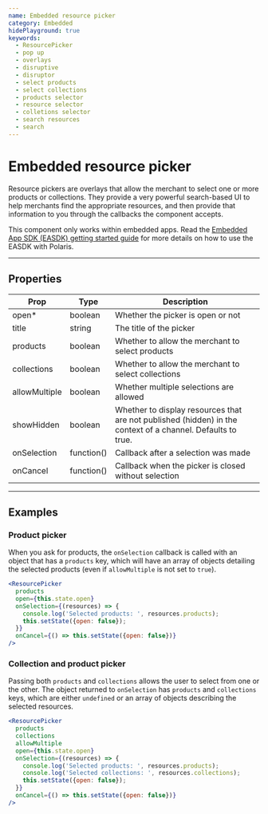 ```yaml
---
name: Embedded resource picker
category: Embedded
hidePlayground: true
keywords:
  - ResourcePicker
  - pop up
  - overlays
  - disruptive
  - disruptor
  - select products
  - select collections
  - products selector
  - resource selector
  - colletions selector
  - search resources
  - search
---
```


# Embedded resource picker
Resource pickers are overlays that allow the merchant to select one or more products or collections. They provide a very powerful search-based UI to help merchants find the appropriate resources, and then provide that information to you through the callbacks the component accepts.

This component only works within embedded apps. Read the [Embedded App SDK (EASDK) getting started guide](https://github.com/Shopify/polaris/blob/master/documentation/Embedded%20apps.md) for more details on how to use the EASDK with Polaris.

---

## Properties

| Prop | Type | Description |
| ---- | ---- | ----------- |
| open* | boolean | Whether the picker is open or not |
| title | string | The title of the picker |
| products | boolean | Whether to allow the merchant to select products |
| collections | boolean | Whether to allow the merchant to select collections |
| allowMultiple | boolean | Whether multiple selections are allowed |
| showHidden | boolean | Whether to display resources that are not published (hidden) in the context of a channel. Defaults to true. |
| onSelection | function() | Callback after a selection was made |
| onCancel | function() | Callback when the picker is closed without selection |

---

## Examples

### Product picker

When you ask for products, the `onSelection` callback is called with an object that has a `products` key, which will have an array of objects detailing the selected products (even if `allowMultiple` is not set to `true`).

```jsx
<ResourcePicker
  products
  open={this.state.open}
  onSelection={(resources) => {
    console.log('Selected products: ', resources.products);
    this.setState({open: false});
  }}
  onCancel={() => this.setState({open: false})}
/>
```

### Collection and product picker

Passing both `products` and `collections` allows the user to select from one or the other. The object returned to `onSelection` has `products` and `collections` keys, which are either `undefined` or an array of objects describing the selected resources.

```jsx
<ResourcePicker
  products
  collections
  allowMultiple
  open={this.state.open}
  onSelection={(resources) => {
    console.log('Selected products: ', resources.products);
    console.log('Selected collections: ', resources.collections);
    this.setState({open: false});
  }}
  onCancel={() => this.setState({open: false})}
/>
```
